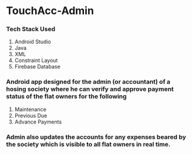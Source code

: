 # TouchAcc-Admin

### Tech Stack Used 
  1. Android Studio
  2. Java 
  3. XML 
  4. Constraint Layout 
  5. Firebase Database

### Android app designed for the admin (or accountant) of a hosing society where he can verify and approve payment status of the flat owners for the following
  1. Maintenance
  2. Previous Due
  3. Advance Payments
  
### Admin also updates the accounts for  any expenses beared by the society which is visible to all flat owners in real time.


